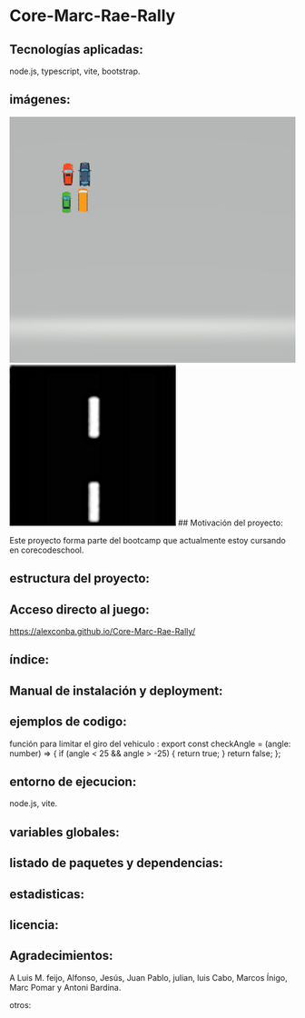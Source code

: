 # Core-Marc-Rae-Rally

## Tecnologías aplicadas:

node.js, typescript, vite, bootstrap.

## imágenes:

<img src="./src/sprites/carros.png">
<img src="./src/sprites/road.png">
## Motivación del proyecto:

Este proyecto forma parte del bootcamp que actualmente estoy cursando en corecodeschool.

## estructura del proyecto:

## Acceso directo al juego:

https://alexconba.github.io/Core-Marc-Rae-Rally/

## índice:

## Manual de instalación y deployment:

## ejemplos de codigo:

función para limitar el giro del vehiculo :
export const checkAngle = (angle: number) => {
if (angle < 25 && angle > -25) {
return true;
}
return false;
};

## entorno de ejecucion:

node.js, vite.

## variables globales:

## listado de paquetes y dependencias:

## estadisticas:

## licencia:

## Agradecimientos:

A Luis M. feijo, Alfonso, Jesús, Juan Pablo, julian, luis Cabo, Marcos Ínigo, Marc Pomar y Antoni Bardina.

otros:
